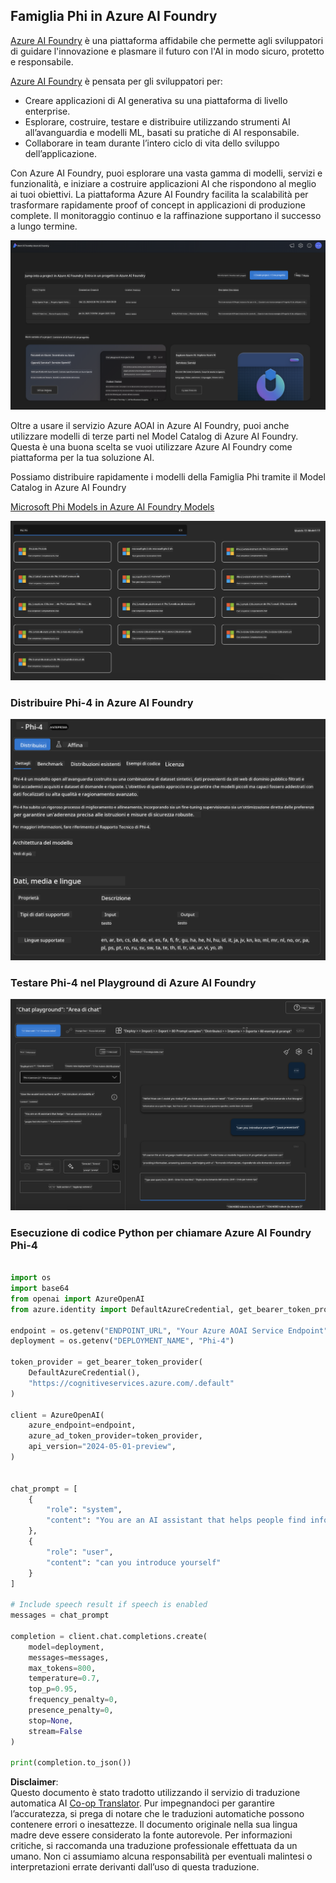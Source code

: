 <!--
CO_OP_TRANSLATOR_METADATA:
{
  "original_hash": "3ae21dc5554e888defbe57946ee995ee",
  "translation_date": "2025-05-09T09:04:03+00:00",
  "source_file": "md/01.Introduction/02/03.AzureAIFoundry.md",
  "language_code": "it"
}
-->
## Famiglia Phi in Azure AI Foundry

[Azure AI Foundry](https://ai.azure.com) è una piattaforma affidabile che permette agli sviluppatori di guidare l'innovazione e plasmare il futuro con l'AI in modo sicuro, protetto e responsabile.

[Azure AI Foundry](https://ai.azure.com) è pensata per gli sviluppatori per:

- Creare applicazioni di AI generativa su una piattaforma di livello enterprise.
- Esplorare, costruire, testare e distribuire utilizzando strumenti AI all’avanguardia e modelli ML, basati su pratiche di AI responsabile.
- Collaborare in team durante l’intero ciclo di vita dello sviluppo dell’applicazione.

Con Azure AI Foundry, puoi esplorare una vasta gamma di modelli, servizi e funzionalità, e iniziare a costruire applicazioni AI che rispondono al meglio ai tuoi obiettivi. La piattaforma Azure AI Foundry facilita la scalabilità per trasformare rapidamente proof of concept in applicazioni di produzione complete. Il monitoraggio continuo e la raffinazione supportano il successo a lungo termine.

![portal](../../../../../translated_images/AIFoundryPorral.68f0acc7d5f47991d90f78fd199beb1123941bba27c39effe55ebfc1d07f114c.it.png)

Oltre a usare il servizio Azure AOAI in Azure AI Foundry, puoi anche utilizzare modelli di terze parti nel Model Catalog di Azure AI Foundry. Questa è una buona scelta se vuoi utilizzare Azure AI Foundry come piattaforma per la tua soluzione AI.

Possiamo distribuire rapidamente i modelli della Famiglia Phi tramite il Model Catalog in Azure AI Foundry

[Microsoft Phi Models in Azure AI Foundry Models](https://ai.azure.com/explore/models/?selectedCollection=phi)

![ModelCatalog](../../../../../translated_images/AIFoundryModelCatalog.65aadf44c7a47e16a745104efa3ca2b49580c7be190f901a3da6d6533fc37b07.it.png)

### **Distribuire Phi-4 in Azure AI Foundry**

![Phi4](../../../../../translated_images/AIFoundryPhi4.dd27d994739126af80d23e8ec9d3bfd7e6b518d3993aa729fdd4c26e1add8d35.it.png)

### **Testare Phi-4 nel Playground di Azure AI Foundry**

![Playground](../../../../../translated_images/AIFoundryPlayground.11365174557f8eac71ce4d439d344dd767a1b04701e9ffe73642feefb099188d.it.png)

### **Esecuzione di codice Python per chiamare Azure AI Foundry Phi-4**

```python

import os  
import base64
from openai import AzureOpenAI  
from azure.identity import DefaultAzureCredential, get_bearer_token_provider  
        
endpoint = os.getenv("ENDPOINT_URL", "Your Azure AOAI Service Endpoint")  
deployment = os.getenv("DEPLOYMENT_NAME", "Phi-4")  
      
token_provider = get_bearer_token_provider(  
    DefaultAzureCredential(),  
    "https://cognitiveservices.azure.com/.default"  
)  
  
client = AzureOpenAI(  
    azure_endpoint=endpoint,  
    azure_ad_token_provider=token_provider,  
    api_version="2024-05-01-preview",  
)  
  

chat_prompt = [
    {
        "role": "system",
        "content": "You are an AI assistant that helps people find information."
    },
    {
        "role": "user",
        "content": "can you introduce yourself"
    }
] 
    
# Include speech result if speech is enabled  
messages = chat_prompt 

completion = client.chat.completions.create(  
    model=deployment,  
    messages=messages,
    max_tokens=800,  
    temperature=0.7,  
    top_p=0.95,  
    frequency_penalty=0,  
    presence_penalty=0,
    stop=None,  
    stream=False  
)  
  
print(completion.to_json())  

```

**Disclaimer**:  
Questo documento è stato tradotto utilizzando il servizio di traduzione automatica AI [Co-op Translator](https://github.com/Azure/co-op-translator). Pur impegnandoci per garantire l’accuratezza, si prega di notare che le traduzioni automatiche possono contenere errori o inesattezze. Il documento originale nella sua lingua madre deve essere considerato la fonte autorevole. Per informazioni critiche, si raccomanda una traduzione professionale effettuata da un umano. Non ci assumiamo alcuna responsabilità per eventuali malintesi o interpretazioni errate derivanti dall’uso di questa traduzione.